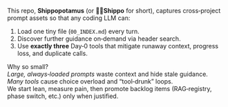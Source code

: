This repo, **Shippopotamus** (or **🚢🦛Shippo** for short), captures cross‑project prompt assets so that any coding LLM can:

1. Load one tiny file (`00_INDEX.md`) every turn.  
2. Discover further guidance on‑demand via header search.  
3. Use **exactly three** Day‑0 tools that mitigate runaway context, progress loss, and duplicate calls.  

Why so small?  
*Large, always‑loaded prompts* waste context and hide stale guidance.  
*Many tools* cause choice overload and “tool‑drunk” loops.  
We start lean, measure pain, then promote backlog items (RAG‑registry, phase switch, etc.) only when justified.
